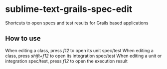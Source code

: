 sublime-text-grails-spec-edit
=============================

Shortcuts to open specs and test results for Grails based applications


How to use
----------

When editing a class, press *f12* to open its unit spec/test
When editing a class, press *shift+f12* to open its integration spec/test
When editing a unit or integration spec/test, press *f12* to open the execution result
